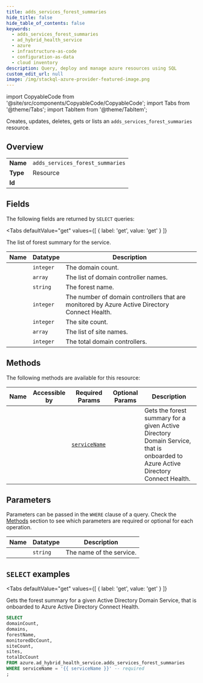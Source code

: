 ```yaml
--- 
title: adds_services_forest_summaries
hide_title: false
hide_table_of_contents: false
keywords:
  - adds_services_forest_summaries
  - ad_hybrid_health_service
  - azure
  - infrastructure-as-code
  - configuration-as-data
  - cloud inventory
description: Query, deploy and manage azure resources using SQL
custom_edit_url: null
image: /img/stackql-azure-provider-featured-image.png
---
```


import CopyableCode from '@site/src/components/CopyableCode/CopyableCode';
import Tabs from '@theme/Tabs';
import TabItem from '@theme/TabItem';

Creates, updates, deletes, gets or lists an <code>adds_services_forest_summaries</code> resource.

## Overview
<table><tbody>
<tr><td><b>Name</b></td><td><code>adds_services_forest_summaries</code></td></tr>
<tr><td><b>Type</b></td><td>Resource</td></tr>
<tr><td><b>Id</b></td><td><CopyableCode code="azure.ad_hybrid_health_service.adds_services_forest_summaries" /></td></tr>
</tbody></table>

## Fields

The following fields are returned by `SELECT` queries:

<Tabs
    defaultValue="get"
    values={[
        { label: 'get', value: 'get' }
    ]}
>
<TabItem value="get">

The list of forest summary for the service. 

<table>
<thead>
    <tr>
    <th>Name</th>
    <th>Datatype</th>
    <th>Description</th>
    </tr>
</thead>
<tbody>
<tr>
    <td><CopyableCode code="domainCount" /></td>
    <td><code>integer</code></td>
    <td>The domain count.</td>
</tr>
<tr>
    <td><CopyableCode code="domains" /></td>
    <td><code>array</code></td>
    <td>The list of domain controller names.</td>
</tr>
<tr>
    <td><CopyableCode code="forestName" /></td>
    <td><code>string</code></td>
    <td>The forest name.</td>
</tr>
<tr>
    <td><CopyableCode code="monitoredDcCount" /></td>
    <td><code>integer</code></td>
    <td>The number of domain controllers that are monitored by Azure Active Directory Connect Health.</td>
</tr>
<tr>
    <td><CopyableCode code="siteCount" /></td>
    <td><code>integer</code></td>
    <td>The site count.</td>
</tr>
<tr>
    <td><CopyableCode code="sites" /></td>
    <td><code>array</code></td>
    <td>The list of site names.</td>
</tr>
<tr>
    <td><CopyableCode code="totalDcCount" /></td>
    <td><code>integer</code></td>
    <td>The total domain controllers.</td>
</tr>
</tbody>
</table>
</TabItem>
</Tabs>

## Methods

The following methods are available for this resource:

<table>
<thead>
    <tr>
    <th>Name</th>
    <th>Accessible by</th>
    <th>Required Params</th>
    <th>Optional Params</th>
    <th>Description</th>
    </tr>
</thead>
<tbody>
<tr>
    <td><a href="#get"><CopyableCode code="get" /></a></td>
    <td><CopyableCode code="select" /></td>
    <td><a href="#parameter-serviceName"><code>serviceName</code></a></td>
    <td></td>
    <td>Gets the forest summary for a given Active Directory Domain Service, that is onboarded to Azure Active Directory Connect Health.</td>
</tr>
</tbody>
</table>

## Parameters

Parameters can be passed in the `WHERE` clause of a query. Check the [Methods](#methods) section to see which parameters are required or optional for each operation.

<table>
<thead>
    <tr>
    <th>Name</th>
    <th>Datatype</th>
    <th>Description</th>
    </tr>
</thead>
<tbody>
<tr id="parameter-serviceName">
    <td><CopyableCode code="serviceName" /></td>
    <td><code>string</code></td>
    <td>The name of the service.</td>
</tr>
</tbody>
</table>

## `SELECT` examples

<Tabs
    defaultValue="get"
    values={[
        { label: 'get', value: 'get' }
    ]}
>
<TabItem value="get">

Gets the forest summary for a given Active Directory Domain Service, that is onboarded to Azure Active Directory Connect Health.

```sql
SELECT
domainCount,
domains,
forestName,
monitoredDcCount,
siteCount,
sites,
totalDcCount
FROM azure.ad_hybrid_health_service.adds_services_forest_summaries
WHERE serviceName = '{{ serviceName }}' -- required
;
```
</TabItem>
</Tabs>
